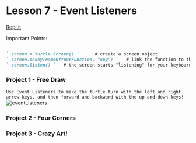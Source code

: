 # Lesson 7 - Event Listeners

[Repl.it](https://repl.it/~)

Important Points:
```markdown

` screen = turtle.Screen() `      # create a screen object
` screen.onkey(nameOfYourFunction, "key") `   # link the function to the keys
` screen.listen() `   # the screen starts "listening" for your keyboard input

```

### Project 1 - Free Draw
```Use Event Listeners to make the turtle turn with the left and right arrow keys, and then forward and backward with the up and down keys!```
![eventListeners](eventlisteners.gif)

### Project 2 - Four Corners


### Project 3 - Crazy Art!
